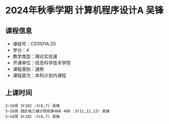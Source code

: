 # 2024年秋季学期 计算机程序设计A 吴锋






## 课程信息

- 课程号：CS1001A.20
- 学分：4
- 教学类型：理论实验课
- 开课单位：信息科学技术学院
- 课程类别：通修
- 课程层次：本科计划内课程

## 上课时间

```
2~16周 3C102 :3(6,7) 吴锋
5~16周 西区电三楼计院机房406 408 :3(11,12,13) 吴锋
2~16周 3C102 :5(6,7) 吴锋
```

